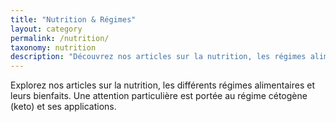 ```yaml
---
title: "Nutrition & Régimes"
layout: category
permalink: /nutrition/
taxonomy: nutrition
description: "Découvrez nos articles sur la nutrition, les régimes alimentaires et le mode de vie keto."
---
```


Explorez nos articles sur la nutrition, les différents régimes alimentaires et leurs bienfaits. Une attention particulière est portée au régime cétogène (keto) et ses applications. 